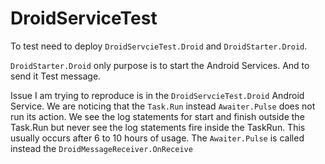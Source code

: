 # DroidServiceTest

To test need to deploy `DroidServcieTest.Droid` and `DroidStarter.Droid`.

`DroidStarter.Droid` only purpose is to start the Android Services.  And to send it Test message.

Issue I am trying to reproduce is in the `DroidServcieTest.Droid` Android Service.  We are noticing that the `Task.Run` instead `Awaiter.Pulse` does not run its action. We see the log statements for start and finish outside the Task.Run but never see the log statements fire inside the TaskRun.  This usually occurs after 6 to 10 hours of usage.  The `Awaiter.Pulse` is called instead the `DroidMessageReceiver.OnReceive`
